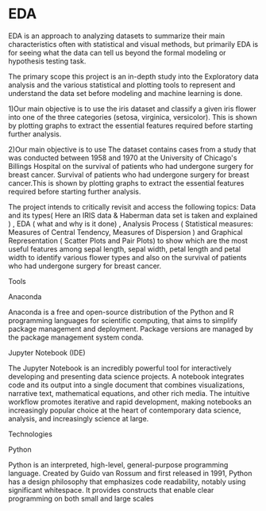 # EDA
EDA is an approach to analyzing datasets to summarize their main characteristics often with statistical and visual methods, but primarily EDA is for seeing what the data can tell us beyond the formal modeling or hypothesis testing task.

The primary scope this project is an in-depth   study into the Exploratory data analysis and the various statistical and plotting tools to represent and understand the data set before modeling and machine learning is done.

1)Our main objective is to use the iris dataset and classify a given iris flower into one of the three categories (setosa, virginica, versicolor). This is shown by plotting graphs to extract the essential features required before starting further analysis.

2)Our main objective is to use The dataset contains cases from a study that was conducted between 1958 and 1970 at the University of Chicago's Billings Hospital on the survival of patients who had undergone surgery for breast cancer.
Survival of patients who had undergone surgery for breast cancer.This is shown by plotting graphs to extract the essential features required before starting further analysis.



The project intends to critically revisit and access the following topics: Data and its types( Here an IRIS data & Haberman data set is taken and explained ) , EDA ( what and why is it done) , Analysis     Process (   Statistical measures: Measures of Central Tendency, Measures of Dispersion ) and Graphical Representation ( Scatter Plots and Pair Plots) to show which are the most useful features among sepal length, sepal width, petal length and petal width to identify various flower types and also on the survival of patients who had undergone surgery for breast cancer.

Tools

 Anaconda
 
Anaconda is a free and open-source distribution of the Python and R programming languages for scientific computing, that aims to simplify package management and deployment. Package versions are managed by the package management system conda.	

 Jupyter Notebook (IDE)
 
The Jupyter Notebook is an incredibly powerful tool for interactively developing and presenting data science projects. A notebook integrates code and its output into a single document that combines visualizations, narrative text, mathematical equations, and other rich media. The intuitive workflow promotes iterative and rapid development, making notebooks an increasingly popular choice at the heart of contemporary data science, analysis, and increasingly science at large.

 Technologies 

 Python
 
Python is an interpreted, high-level, general-purpose programming language. Created by Guido van Rossum and first released in 1991, Python has a design philosophy that emphasizes code readability, notably using significant whitespace. It provides constructs that enable clear programming on both small and large scales
